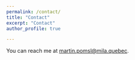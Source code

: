 ```yaml
---
permalink: /contact/
title: "Contact"
excerpt: "Contact"
author_profile: true

---
```


You can reach me at [martin.pomsl@mila.quebec](mailto:martin.pomsl@mila.quebec).
